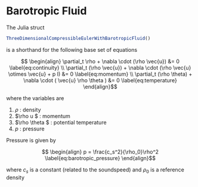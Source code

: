 # Barotropic Fluid
The Julia struct 
```julia
ThreeDimensionalCompressibleEulerWithBarotropicFluid()
```

is a shorthand for the following base set of equations

```math
    \begin{align}
    \partial_t \rho + \nabla \cdot (\rho \vec{u})  &= 0 
    \label{eq:continuity}
    \\
    \partial_t (\rho \vec{u}) + \nabla \cdot (\rho \vec{u} \otimes \vec{u} + p I)  &= 0 
    \label{eq:momentum}
    \\
    \partial_t (\rho \theta) + \nabla \cdot ( \vec{u}  \rho \theta )  &= 0 
    \label{eq:temperature}
    \end{align}
``` 

where the variables are
1. $\rho$  :  density
1. $\rho u $ : momentum
1. $\rho \theta $ : potential temperature
1. $p$  : pressure

Pressure is given by
```math
    \begin{align}
    p =  \frac{c_s^2}{\rho_0}\rho^2
    \label{eq:barotropic_pressure}
    \end{align}
```
where $c_s$ is a constant (related to the soundspeed) and $\rho_0$ is a reference density
